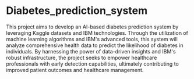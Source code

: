 # Diabetes_prediction_system
This project aims to develop an AI-based diabetes prediction system by leveraging Kaggle datasets and IBM technologies. Through the utilization of machine learning algorithms and IBM's advanced tools, this system will analyze comprehensive health data to predict the likelihood of diabetes in individuals. By harnessing the power of data-driven insights and IBM's robust infrastructure, the project seeks to empower healthcare professionals with early detection capabilities, ultimately contributing to improved patient outcomes and healthcare management.
